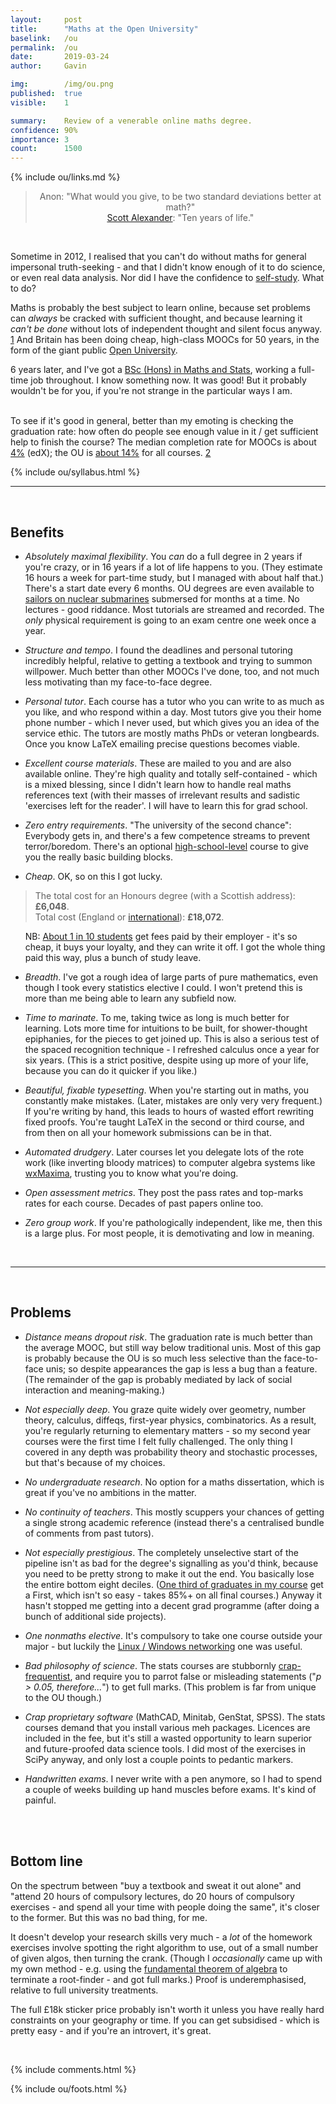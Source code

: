 ```yaml
---
layout:     post
title:      "Maths at the Open University"
baselink:   /ou
permalink:  /ou
date:       2019-03-24
author:     Gavin

img:        /img/ou.png
published:  true
visible:    1

summary:    Review of a venerable online maths degree.
confidence: 90%
importance: 3
count:      1500
---
```


{%  include ou/links.md     %}


<center>

<blockquote>Anon: "What would you give, to be two standard deviations better at math?"<br> 
	<a href="{{tumb}}">Scott Alexander</a>: "Ten years of life."
</blockquote>

</center>
<br>

Sometime in 2012, I realised that you can't do without maths for general impersonal truth-seeking - and that I didn't know enough of it to do science, or even real data analysis. Nor did I have the confidence to <a href="{{auto}}">self-study</a>. What to do?

Maths is probably the best subject to learn online, because set problems can _always_ be cracked with sufficient thought, and because learning it _can't be done_ without lots of independent thought and silent focus anyway. <a href="#fn:1" id="fnref:1">1</a> And Britain has been doing cheap, high-class MOOCs for 50 years, in the form of the giant public <a href="{{ou}}">Open University</a>.

6 years later, and I've got a <a href="{{bsc}}">BSc (Hons) in Maths and Stats</a>, working a full-time job throughout. I know something now. It was good! But it probably wouldn't be for you, if you're not strange in the particular ways I am.<br><br>

To see if it's good in general, better than my emoting is checking the graduation rate: how often do people see enough value in it / get sufficient help to finish the course? The median completion rate for MOOCs is about <a href="{{edx}}">4%</a> (edX); the OU is <a href="{{completion}}">about 14%</a> for all courses. <a href="#fn:2" id="fnref:2">2</a>

{%  include ou/syllabus.html     %}

---

<br>

## Benefits 

* _Absolutely maximal flexibility_. You _can_ do a full degree in 2 years if you're crazy, or in 16 years if a lot of life happens to you. (They estimate 16 hours a week for part-time study, but I managed with about half that.) There's a start date every 6 months. OU degrees are even available to <a href="{{sub}}">sailors on nuclear submarines</a> submersed for months at a time. No lectures - good riddance. Most tutorials are streamed and recorded. The _only_ physical requirement is going to an exam centre one week once a year. 

* _Structure and tempo_. I found the deadlines and personal tutoring incredibly helpful, relative to getting a textbook and trying to summon willpower. Much better than other MOOCs I've done, too, and not much less motivating than my face-to-face degree.

* _Personal tutor_. Each course has a tutor who you can write to as much as you like, and who respond within a day. Most tutors give you their home phone number - which I never used, but which gives you an idea of the service ethic. The tutors are mostly maths PhDs or veteran longbeards. Once you know LaTeX emailing precise questions becomes viable.

* _Excellent course materials_. These are mailed to you and are also available online. They're high quality and totally self-contained - which is a mixed blessing, since I didn't learn how to handle real maths references text (with their masses of irrelevant results and sadistic 'exercises left for the reader'. I will have to learn this for grad school.

* _Zero entry requirements_. "The university of the second chance": Everybody gets in, and there's a few competence streams to prevent terror/boredom. There's an optional <a href="http://mathschoices.open.ac.uk/mu123">high-school-level</a> course to give you the really basic building blocks.


* _Cheap_. OK, so on this I got lucky. 

> The total cost for an Honours degree (with a Scottish address): <span style="font-weight:bold">£6,048</span>. <br> Total cost (England or <a href="{{int}}">international</a>): <span style="font-weight:bold">£18,072</span>. 

<ul>NB: <a href="{{emp}}">About 1 in 10 students</a> get fees paid by their employer - it's so cheap, it buys your loyalty, and they can write it off. I got the whole thing paid this way, plus a bunch of study leave.
</ul>

* _Breadth_. I've got a rough idea of large parts of pure mathematics, even though I took every statistics elective I could. I won't pretend this is more than me being able to learn any subfield now.

* _Time to marinate_. To me, taking twice as long is much better for learning. Lots more time for intuitions to be built, for shower-thought epiphanies, for the pieces to get joined up. This is also a serious test of the spaced recognition technique - I refreshed calculus once a year for six years. (This is a strict positive, despite using up more of your life, because you can do it quicker if you like.)

* _Beautiful, fixable typesetting_. When you're starting out in maths, you constantly make mistakes. (Later, mistakes are only very very frequent.) If you're writing by hand, this leads to hours of wasted effort rewriting fixed proofs. You're taught LaTeX in the second or third course, and from then on all your homework submissions can be in that.

* _Automated drudgery_. Later courses let you delegate lots of the rote work (like inverting bloody matrices) to computer algebra systems like <a href="{{max}}">wxMaxima</a>, trusting you to know what you're doing.

* _Open assessment metrics_. They post the pass rates and top-marks rates for each course. Decades of past papers online too.

* _Zero group work_. If you're pathologically independent, like me, then this is a large plus. For most people, it is demotivating and low in meaning.

<br>


---

<br>

## Problems

* _Distance means dropout risk_. The graduation rate is much better than the average MOOC, but still way below traditional unis. Most of this gap is probably because the OU is so much less selective than the face-to-face unis; so despite appearances the gap is less a bug than a feature. (The remainder of the gap is probably mediated by lack of social interaction and meaning-making.)

* _Not especially deep_. You graze quite widely over geometry, number theory, calculus, diffeqs, first-year physics, combinatorics. As a result, you're regularly returning to elementary matters - so my second year courses were the first time I felt fully challenged. The only thing I covered in any depth was probability theory and stochastic processes, but that's because of my choices. 

* _No undergraduate research_. No option for a maths dissertation, which is great if you've no ambitions in the matter.

* _No continuity of teachers_. This mostly scuppers your chances of getting a single strong academic reference (instead there's a centralised bundle of comments from past tutors).

* _Not especially prestigious_. The completely unselective start of the pipeline isn't as bad for the degree's signalling as you'd think, because you need to be pretty strong to make it out the end. You basically lose the entire bottom eight  deciles. (<a href="{{firsts}}">One third of graduates in my course</a> get a First, which isn't so easy - takes 85%+ on all final courses.) Anyway it hasn't stopped me getting into a decent grad programme (after doing a bunch of additional side projects).

* _One nonmaths elective_. It's compulsory to take one course outside your major - but luckily the <a href="{{tm}}">Linux / Windows networking</a> one was useful.

* _Bad philosophy of science_. The stats courses are stubbornly <a href="{{nhst}}">crap-frequentist</a>, and require you to parrot false or misleading statements ("_p > 0.05, therefore..._") to get full marks. (This problem is far from unique to the OU though.)

* _Crap proprietary software_ (MathCAD, Minitab, GenStat, SPSS). The stats courses demand that you install various meh packages. Licences are included in the fee, but it's still a wasted opportunity to learn superior and future-proofed data science tools. I did most of the exercises in SciPy anyway, and only lost a couple points to pedantic markers.

* _Handwritten exams_. I never write with a pen anymore, so I had to spend a couple of weeks building up hand muscles before exams. It's kind of painful.

<br><br>

## Bottom line

On the spectrum between "buy a textbook and sweat it out alone" and "attend 20 hours of compulsory lectures, do 20 hours of compulsory exercises - and spend all your time with people doing the same", it's closer to the former. But this was no bad thing, for me.

It doesn't develop your research skills very much - a _lot_ of the homework exercises involve spotting the right algorithm to use, out of a small number of given algos, then turning the crank. (Though I _occasionally_ came up with my own method - e.g. using the <a href="{{fundie}}">fundamental theorem of algebra</a> to terminate a root-finder - and got full marks.) Proof is underemphasised, relative to full university treatments.

The full £18k sticker price probably isn't worth it unless you have really hard constraints on your geography or time. If you can get subsidised - which is pretty easy - and if you're an introvert, it's great.

<br>

{%  include comments.html %}


{%  include ou/foots.html %}
